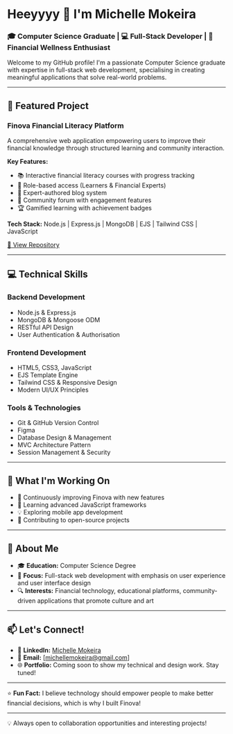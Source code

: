 # Heeyyyy 🤪 I'm Michelle Mokeira

### 🎓 Computer Science Graduate | 💻 Full-Stack Developer | 🚀 Financial Wellness Enthusiast

Welcome to my GitHub profile! I'm a passionate Computer Science graduate with expertise in full-stack web development, specialising in creating meaningful applications that solve real-world problems.

---

## 🚀 Featured Project

### **Finova Financial Literacy Platform**
A comprehensive web application empowering users to improve their financial knowledge through structured learning and community interaction.

**Key Features:**
- 📚 Interactive financial literacy courses with progress tracking
- 👥 Role-based access (Learners & Financial Experts)
- 📝 Expert-authored blog system
- 💬 Community forum with engagement features
- 🏆 Gamified learning with achievement badges

**Tech Stack:** Node.js | Express.js | MongoDB | EJS | Tailwind CSS | JavaScript

[🔗 View Repository](https://github.com/michmokeira/Finova-Financial-Literacy-Platform)

---

## 💻 Technical Skills

### **Backend Development**
- Node.js & Express.js
- MongoDB & Mongoose ODM
- RESTful API Design
- User Authentication & Authorisation

### **Frontend Development** 
- HTML5, CSS3, JavaScript
- EJS Template Engine
- Tailwind CSS & Responsive Design
- Modern UI/UX Principles

### **Tools & Technologies**
- Git & GitHub Version Control
- Figma
- Database Design & Management
- MVC Architecture Pattern
- Session Management & Security

---

## 🎯 What I'm Working On

- 🔧 Continuously improving Finova with new features
- 📖 Learning advanced JavaScript frameworks
- 💡 Exploring mobile app development
- 🌱 Contributing to open-source projects

---

## 🌟 About Me

- 🎓 **Education:** Computer Science Degree
- 💼 **Focus:** Full-stack web development with emphasis on user experience and user interface design
- 🔍 **Interests:** Financial technology, educational platforms, community-driven applications that promote culture and art
---

## 📫 Let's Connect!

- 💼 **LinkedIn:** [Michelle Mokeira](https://www.linkedin.com/in/michelle-mokeira/) 
- 📧 **Email:** [michellemokeira@gmail.com]
- 🌐 **Portfolio:** Coming soon to show my technical and design work. Stay tuned!
---

⭐ **Fun Fact:** I believe technology should empower people to make better financial decisions, which is why I built Finova!

---

💡 Always open to collaboration opportunities and interesting projects!
